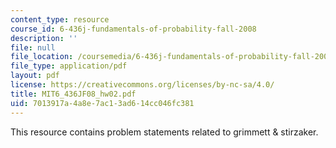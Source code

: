 ```yaml
---
content_type: resource
course_id: 6-436j-fundamentals-of-probability-fall-2008
description: ''
file: null
file_location: /coursemedia/6-436j-fundamentals-of-probability-fall-2008/7013917a4a8e7ac13ad614cc046fc381_MIT6_436JF08_hw02.pdf
file_type: application/pdf
layout: pdf
license: https://creativecommons.org/licenses/by-nc-sa/4.0/
title: MIT6_436JF08_hw02.pdf
uid: 7013917a-4a8e-7ac1-3ad6-14cc046fc381
---
```

This resource contains problem statements related to grimmett & stirzaker.